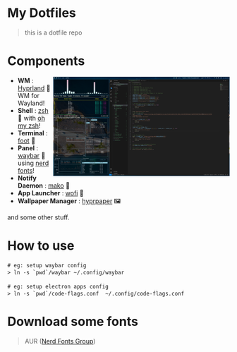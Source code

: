 # My Dotfiles
> this is a dotfile repo

# Components
<img src="./screenshots/2023072110071689907301.png" alt="" align="right" width="400px">

- **WM**                : [Hyprland](https://github.com/hyprwm/Hyprland) :art: WM for Wayland!
- **Shell**             : [zsh](https://wiki.archlinux.org/index.php/zsh) :shell: with [oh my zsh](https://github.com/ohmyzsh/ohmyzsh)!
- **Terminal**          : [foot](https://codeberg.org/dnkl/foot) :foot:
- **Panel**             : [waybar](https://github.com/Alexays/Waybar) :shaved_ice: using [nerd fonts](https://github.com/ryanoasis/nerd-fonts)!
- **Notify Daemon**     : [mako](https://github.com/emersion/mako) 🔔 
- **App Launcher**      : [wofi](https://hg.sr.ht/~scoopta/wofi) :rocket:
- **Wallpaper Manager** : [hyprpaper](https://github.com/hyprwm/hyprpaper) 🖼️

and some other stuff.

# How to use
```
# eg: setup waybar config
> ln -s `pwd`/waybar ~/.config/waybar

# eg: setup electron apps config
> ln -s `pwd`/code-flags.conf  ~/.config/code-flags.conf
```

# Download some fonts
> AUR ([Nerd Fonts Group](https://archlinux.org/groups/any/nerd-fonts/))